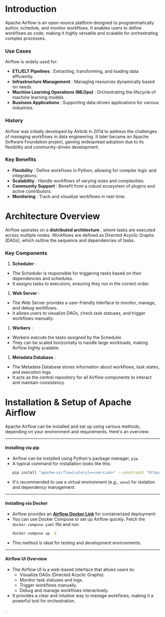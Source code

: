 # Introduction

Apache Airflow is an open-source platform designed to programmatically author, schedule, and monitor workflows. It enables users to define workflows as code, making it highly versatile and scalable for orchestrating complex processes.

### **Use Cases**

Airflow is widely used for:

* **ETL/ELT Pipelines** : Extracting, transforming, and loading data efficiently.
* **Infrastructure Management** : Managing resources dynamically based on needs.
* **Machine Learning Operations (MLOps)** : Orchestrating the lifecycle of machine learning models.
* **Business Applications** : Supporting data-driven applications for various industries.

### **History**

Airflow was initially developed by Airbnb in 2014 to address the challenges of managing workflows in data engineering. It later became an Apache Software Foundation project, gaining widespread adoption due to its flexibility and community-driven development.

### **Key Benefits**

* **Flexibility** : Define workflows in Python, allowing for complex logic and integrations.
* **Scalability** : Handle workflows of varying sizes and complexities.
* **Community Support** : Benefit from a robust ecosystem of plugins and active contributors.
* **Monitoring** : Track and visualize workflows in real-time.

# **Architecture Overview**

Airflow operates on a  **distributed architecture** , where tasks are executed across multiple nodes. Workflows are defined as Directed Acyclic Graphs (DAGs), which outline the sequence and dependencies of tasks.

### **Key Components**

1. **Scheduler** :

* The Scheduler is responsible for triggering tasks based on their dependencies and schedules.
* It assigns tasks to executors, ensuring they run in the correct order.

1. **Web Server** :

* The Web Server provides a user-friendly interface to monitor, manage, and debug workflows.
* It allows users to visualize DAGs, check task statuses, and trigger workflows manually.

1. **Workers** :

* Workers execute the tasks assigned by the Scheduler.
* They can be scaled horizontally to handle large workloads, making Airflow highly scalable.

1. **Metadata Database** :

* The Metadata Database stores information about workflows, task states, and execution logs.
* It acts as the central repository for all Airflow components to interact and maintain consistency.

# **Installation & Setup of Apache Airflow**

Apache Airflow can be installed and set up using various methods, depending on your environment and requirements. Here's an overview:

---

#### **Installing via pip**

* Airflow can be installed using Python's package manager, `pip`.
* A typical command for installation looks like this:
  ```bash
  pip install "apache-airflow[celery]==<version>" --constraint "https://raw.githubusercontent.com/apache/airflow/constraints-<version>/constraints-<python_version>.txt"
  ```
* It's recommended to use a virtual environment (e.g., `venv`) for isolation and dependency management.

---

#### **Installing via Docker**

* Airflow provides an **[Airflow Docker Link](https://airflow.apache.org/docs/apache-airflow/2.10.5/howto/docker-compose/index.html)** for containerized deployment:
* You can use Docker Compose to set up Airflow quickly. Fetch the `docker-compose.yaml` file and run:
  ```bash
  docker-compose up -d
  ```
* This method is ideal for testing and development environments.

---

#### **Airflow UI Overview**

* The Airflow UI is a web-based interface that allows users to:
  * Visualize DAGs (Directed Acyclic Graphs).
  * Monitor task statuses and logs.
  * Trigger workflows manually.
  * Debug and manage workflows interactively.
* It provides a clear and intuitive way to manage workflows, making it a powerful tool for orchestration.

.
